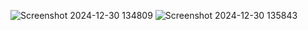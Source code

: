 ![Screenshot 2024-12-30 134809](https://github.com/user-attachments/assets/c942c78f-3f34-4042-a84e-62684ebb8651)
![Screenshot 2024-12-30 135843](https://github.com/user-attachments/assets/48ddd011-8fbe-4a08-8aa8-658fe7626117)
